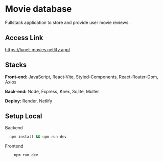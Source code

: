 # Movie database

Fullstack application to store and provide user movie reviews.

## Access Link

https://lupet-movies.netlify.app/

## Stacks

**Front-end:** JavaScript, React-Vite, Styled-Components, React-Router-Dom, Axios

**Back-end:** Node, Express, Knex, Sqlite, Multer

**Deploy:** Render, Netlify

## Setup Local

Backend

```bash
  npm install && npm run dev
```

Frontend

```basch
    npm run dev
```
